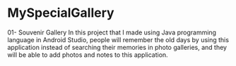 # MySpecialGallery
01- Souvenir Gallery
In this project that I made using Java programming language in Android Studio, people will remember the old days by using this application instead of searching their memories in photo galleries, and they will be able to add photos and notes to this application.
